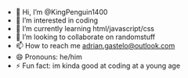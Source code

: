 - 👋 Hi, I’m @KingPenguin1400
- 👀 I’m interested in coding
- 🌱 I’m currently learning html/javascript/css
- 💞️ I’m looking to collaborate on randomstuff
- 📫 How to reach me adrian.gastelo@outlook.com
- 😄 Pronouns: he/him
- ⚡ Fun fact: im kinda good at coding at a young age

<!---
KingPenguin1400/KingPenguin1400 is a ✨ special ✨ repository because its `README.md` (this file) appears on your GitHub profile.
You can click the Preview link to take a look at your changes.
--->

